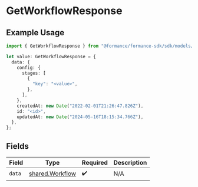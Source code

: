 # GetWorkflowResponse

## Example Usage

```typescript
import { GetWorkflowResponse } from "@formance/formance-sdk/sdk/models/shared";

let value: GetWorkflowResponse = {
  data: {
    config: {
      stages: [
        {
          "key": "<value>",
        },
      ],
    },
    createdAt: new Date("2022-02-01T21:26:47.826Z"),
    id: "<id>",
    updatedAt: new Date("2024-05-16T18:15:34.766Z"),
  },
};
```

## Fields

| Field                                                     | Type                                                      | Required                                                  | Description                                               |
| --------------------------------------------------------- | --------------------------------------------------------- | --------------------------------------------------------- | --------------------------------------------------------- |
| `data`                                                    | [shared.Workflow](../../../sdk/models/shared/workflow.md) | :heavy_check_mark:                                        | N/A                                                       |